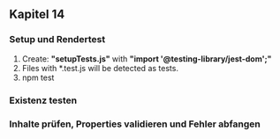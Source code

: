 ## Kapitel 14
### Setup und Rendertest

1) Create: **"setupTests.js"** with **"import '@testing-library/jest-dom';"**
2) Files with *.test.js will be detected as tests.
3) npm test

### Existenz testen

### Inhalte prüfen, Properties validieren und Fehler abfangen
